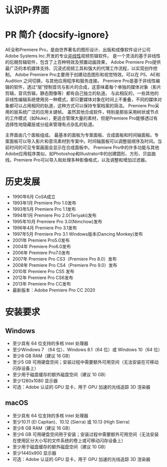 # 认识Pr界面
# PR 简介 {docsify-ignore}
AE全称Premiere Pro，是由世界著名的图形设计、出版和成像软件设计公司Adobe Systems Inc.开发的专业[非线性](#)视频剪辑软件。
是一个灵活的基于非线性的后期剪辑软件，包含了上百种特效及预置动画效果，
Adobe Premiere Pro提供最广泛的本机媒体支持、沉浸式视频工具和强大的代理工作流程，以实现创作控制。
Adobe Premiere Pro主要用于创建动态图形和视觉特效。可以在 PS、AE和 Audition 之间切换，与其他应用程序和服务连接。
Premiere Pro是基于非线性编辑的软件，透过“层”控制音讯与影片的合成，这意味着每个单独的媒体对象（影片剪辑，音讯剪辑，静态图像等）都有自己独立的轨道。
与此相反的，一些其他的非线性编辑系统使用另一种模式，即只要媒体对象在时间上不重叠，不同的媒体对象都可以占用相同的轨道，这种方式可以保持专案档案的简洁。
Premiere Pro采用的层系统广泛的应用关键帧。
虽然其他合成软件，特别是那些采用树状或节点的工作模式（如Nuke），更适合管理大量的素材，但是Premiere Pro能够透过有选择性地隐藏层或分组来管理有点杂乱的轨道。

主界面由几个面板组成。
最基本的面板为专案面板、合成面板和时间轴面板。专案面板可以导入影片和音讯素材到专案中。时间轴面板可以调整层顺序及时间。当前时间的可见专案画面会显示在合成面板中。
Premiere Pro中的许多功能与其他Adobe应用程序类似，如Photoshop和Illustrator中的创建圆形、方形、贝兹曲线。Premiere Pro可以导入和处理多种影像格式，以及调整和增加过滤器。

# 历史发展
* 1990年6月 CoSA成立
* 1993年1月 Premiere Pro 1.0发布
* 1993年5月 Premiere Pro 1.1发布
* 1994年1月 Premiere Pro 2.0(Teriyaki)发布
* 1995年10月 Premiere Pro 3.0(Nimchow)发布
* 1996年4月 Premiere Pro 3.1发布
* 1997年5月 Premiere Pro 3.1 Windows版本(Dancing Monkey)发布
* 2001年 Premiere Pro5.0发布
* 2004年 Premiere Pro6.0发布
* 2006年 Premiere Pro7.0发布
* 2007年 Premiere Pro CS3（Premiere Pro 8.0）发布
* 2008年 Premiere Pro CS4（Premiere Pro 9.0）发布
* 2010年 Premiere Pro CS5 发布
* 2012年 Premiere Pro CS6发布
* 2013年 Premiere Pro CC发布
* 最新版本：Adobe Premiere Pro CC 2020

# 安装要求
## Windows

*   至少具有 64 位支持的多核 Intel 处理器
*   至少Windows 7 （64 位）、Windows 8.1（64 位）或 Windows 10（64 位）
*   至少8 GB RAM（建议 16 GB）
*   至少5 GB 可用硬盘空间；安装过程中需要额外可用空间（无法安装在可移动闪存设备上）
*   至少用于磁盘缓存的额外磁盘空间（建议 10 GB）
*   至少1280x1080 显示器
*   可选：Adobe 认证的 GPU 显卡，用于 GPU 加速的光线追踪 3D 渲染器

## macOS

*   至少具有 64 位支持的多核 Intel 处理器
*   至少10.11 (El Capitan)、10.12 (Sierra) 或 10.13 (High Sierra)
*   至少8 GB RAM（建议 16 GB）
*   至少6 GB 可用硬盘空间用于安装；安装过程中需要额外可用空间（无法安装在使用区分大小写的文件系统的卷上或可移动闪存设备上）
*   至少用于磁盘缓存的额外磁盘空间（建议 10 GB）
*   至少1440x900 显示器
*   可选：Adobe 认证的 GPU 显卡，用于 GPU 加速的光线追踪 3D 渲染器



